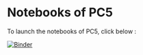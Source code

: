 # Notebooks of PC5

To launch the notebooks of PC5, click below :

[![Binder](https://mybinder.org/badge.svg)](https://mybinder.org/v2/gh/seriesl/notebook_pc_05_binder/master)
